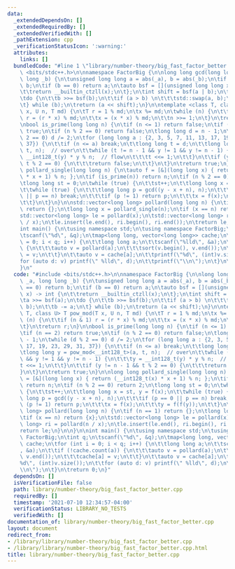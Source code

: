 ```yaml
---
data:
  _extendedDependsOn: []
  _extendedRequiredBy: []
  _extendedVerifiedWith: []
  _pathExtension: cpp
  _verificationStatusIcon: ':warning:'
  attributes:
    links: []
  bundledCode: "#line 1 \"library/number-theory/big_fast_factor_better.cpp\"\n#include\
    \ <bits/stdc++.h>\n\nnamespace FactorBig {\n\nlong long gcd(long long _a, long\
    \ long _b) {\n\tunsigned long long a = abs(_a), b = abs(_b);\n\tif (a == 0) return\
    \ b;\n\tif (b == 0) return a;\n\tauto bsf = [](unsigned long long x) -> int {\n\
    \t\treturn __builtin_ctzll(x);\n\t};\n\tint shift = bsf(a | b);\n\ta >>= bsf(a);\n\
    \tdo {\n\t\tb >>= bsf(b);\n\t\tif (a > b) \n\t\t\tstd::swap(a, b);\n\t\tb -= a;\n\
    \t} while (b);\n\treturn (a << shift);\n}\n\ntemplate <class T, class U> T pow_mod(T\
    \ x, U n, T md) {\n\tT r = 1 % md;\n\tx %= md;\n\twhile (n) {\n\t\tif (n & 1)\
    \ r = (r * x) % md;\n\t\tx = (x * x) % md;\n\t\tn >>= 1;\n\t}\n\treturn r;\n}\n\
    \nbool is_prime(long long n) {\n\tif (n <= 1) return false;\n\tif (n == 2) return\
    \ true;\n\tif (n % 2 == 0) return false;\n\tlong long d = n - 1;\n\twhile (d %\
    \ 2 == 0) d /= 2;\n\tfor (long long a : {2, 3, 5, 7, 11, 13, 17, 19, 23, 29, 31,\
    \ 37}) {\n\t\tif (n <= a) break;\n\t\tlong long t = d;\n\t\tlong long y = pow_mod<__int128_t>(a,\
    \ t, n);  // over\n\t\twhile (t != n - 1 && y != 1 && y != n - 1) {\n\t\t\ty =\
    \ __int128_t(y) * y % n;  // flow\n\t\t\tt <<= 1;\n\t\t}\n\t\tif (y != n - 1 &&\
    \ t % 2 == 0) {\n\t\t\treturn false;\n\t\t}\n\t}\n\treturn true;\n}\n\nlong long\
    \ pollard_single(long long n) {\n\tauto f = [&](long long x) { return (__int128_t(x)\
    \ * x + 1) % n; };\n\tif (is_prime(n)) return n;\n\tif (n % 2 == 0) return 2;\n\
    \tlong long st = 0;\n\twhile (true) {\n\t\tst++;\n\t\tlong long x = st, y = f(x);\n\
    \t\twhile (true) {\n\t\t\tlong long p = gcd((y - x + n), n);\n\t\t\tif (p == 0\
    \ || p == n) break;\n\t\t\tif (p != 1) return p;\n\t\t\tx = f(x);\n\t\t\ty = f(f(y));\n\
    \t\t}\n\t}\n}\n\nstd::vector<long long> pollard(long long n) {\n\tif (n == 1)\
    \ return {};\n\tlong long x = pollard_single(n);\n\tif (x == n) return {x};\n\t\
    std::vector<long long> le = pollard(x);\n\tstd::vector<long long> ri = pollard(n\
    \ / x);\n\tle.insert(le.end(), ri.begin(), ri.end());\n\treturn le;\n}\n\n}\n\n\
    int main() {\n\tusing namespace std;\n\tusing namespace FactorBig;\n\tint q;\n\
    \tscanf(\"%d\", &q);\n\tmap<long long, vector<long long>> cache;\n\tfor (int i\
    \ = 0; i < q; i++) {\n\t\tlong long a;\n\t\tscanf(\"%lld\", &a);\n\t\tif (!cache.count(a))\
    \ {\n\t\t\tauto v = pollard(a);\n\t\t\tsort(v.begin(), v.end());\n\t\t\tcache[a]\
    \ = v;\n\t\t}\n\t\tauto v = cache[a];\n\t\tprintf(\"%d\", (int)v.size());\n\t\t\
    for (auto d: v) printf(\" %lld\", d);\n\t\tprintf(\"\\n\");\n\t}\n\treturn 0;\n\
    }\n"
  code: "#include <bits/stdc++.h>\n\nnamespace FactorBig {\n\nlong long gcd(long long\
    \ _a, long long _b) {\n\tunsigned long long a = abs(_a), b = abs(_b);\n\tif (a\
    \ == 0) return b;\n\tif (b == 0) return a;\n\tauto bsf = [](unsigned long long\
    \ x) -> int {\n\t\treturn __builtin_ctzll(x);\n\t};\n\tint shift = bsf(a | b);\n\
    \ta >>= bsf(a);\n\tdo {\n\t\tb >>= bsf(b);\n\t\tif (a > b) \n\t\t\tstd::swap(a,\
    \ b);\n\t\tb -= a;\n\t} while (b);\n\treturn (a << shift);\n}\n\ntemplate <class\
    \ T, class U> T pow_mod(T x, U n, T md) {\n\tT r = 1 % md;\n\tx %= md;\n\twhile\
    \ (n) {\n\t\tif (n & 1) r = (r * x) % md;\n\t\tx = (x * x) % md;\n\t\tn >>= 1;\n\
    \t}\n\treturn r;\n}\n\nbool is_prime(long long n) {\n\tif (n <= 1) return false;\n\
    \tif (n == 2) return true;\n\tif (n % 2 == 0) return false;\n\tlong long d = n\
    \ - 1;\n\twhile (d % 2 == 0) d /= 2;\n\tfor (long long a : {2, 3, 5, 7, 11, 13,\
    \ 17, 19, 23, 29, 31, 37}) {\n\t\tif (n <= a) break;\n\t\tlong long t = d;\n\t\
    \tlong long y = pow_mod<__int128_t>(a, t, n);  // over\n\t\twhile (t != n - 1\
    \ && y != 1 && y != n - 1) {\n\t\t\ty = __int128_t(y) * y % n;  // flow\n\t\t\t\
    t <<= 1;\n\t\t}\n\t\tif (y != n - 1 && t % 2 == 0) {\n\t\t\treturn false;\n\t\t\
    }\n\t}\n\treturn true;\n}\n\nlong long pollard_single(long long n) {\n\tauto f\
    \ = [&](long long x) { return (__int128_t(x) * x + 1) % n; };\n\tif (is_prime(n))\
    \ return n;\n\tif (n % 2 == 0) return 2;\n\tlong long st = 0;\n\twhile (true)\
    \ {\n\t\tst++;\n\t\tlong long x = st, y = f(x);\n\t\twhile (true) {\n\t\t\tlong\
    \ long p = gcd((y - x + n), n);\n\t\t\tif (p == 0 || p == n) break;\n\t\t\tif\
    \ (p != 1) return p;\n\t\t\tx = f(x);\n\t\t\ty = f(f(y));\n\t\t}\n\t}\n}\n\nstd::vector<long\
    \ long> pollard(long long n) {\n\tif (n == 1) return {};\n\tlong long x = pollard_single(n);\n\
    \tif (x == n) return {x};\n\tstd::vector<long long> le = pollard(x);\n\tstd::vector<long\
    \ long> ri = pollard(n / x);\n\tle.insert(le.end(), ri.begin(), ri.end());\n\t\
    return le;\n}\n\n}\n\nint main() {\n\tusing namespace std;\n\tusing namespace\
    \ FactorBig;\n\tint q;\n\tscanf(\"%d\", &q);\n\tmap<long long, vector<long long>>\
    \ cache;\n\tfor (int i = 0; i < q; i++) {\n\t\tlong long a;\n\t\tscanf(\"%lld\"\
    , &a);\n\t\tif (!cache.count(a)) {\n\t\t\tauto v = pollard(a);\n\t\t\tsort(v.begin(),\
    \ v.end());\n\t\t\tcache[a] = v;\n\t\t}\n\t\tauto v = cache[a];\n\t\tprintf(\"\
    %d\", (int)v.size());\n\t\tfor (auto d: v) printf(\" %lld\", d);\n\t\tprintf(\"\
    \\n\");\n\t}\n\treturn 0;\n}"
  dependsOn: []
  isVerificationFile: false
  path: library/number-theory/big_fast_factor_better.cpp
  requiredBy: []
  timestamp: '2021-07-10 12:34:57-04:00'
  verificationStatus: LIBRARY_NO_TESTS
  verifiedWith: []
documentation_of: library/number-theory/big_fast_factor_better.cpp
layout: document
redirect_from:
- /library/library/number-theory/big_fast_factor_better.cpp
- /library/library/number-theory/big_fast_factor_better.cpp.html
title: library/number-theory/big_fast_factor_better.cpp
---
```

